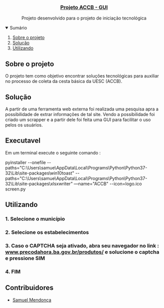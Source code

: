 <!-- PROJECT LOGO -->
<br />
<p align="center">
  <a href="https://github.com/Syphoon/ACCB_IT/tree/GUI">
    <!-- <img src="./img/logo_2.png" alt="Logo" width="100"> -->
	<h3 align="center">Projeto ACCB - GUI</h3>
  </a>
  <p align="center">
    Projeto desenvolvido para o projeto de iniciação tecnológica
    <br />
    <!-- <a href="https://adrielfabricio.github.io/coffee-chat/"><strong>Documentação do código do projeto</strong></a> -->
  </p>
</p>


<!-- TABLE OF CONTENTS -->
<details open="open">
  <summary>Sumário</summary>
  <ol>
    <li>
        <a href="#sobre-o-projeto">Sobre o projeto</a>
    </li>
	<li> <a href="#solução"> Solução </a> </li>
	<li> <a href="#utilizando"> Utilizando </a> </li>
  </ol>
</details>

## Sobre o projeto

O projeto tem como objetivo encontrar soluções tecnológicas para auxiliar no processo de coleta da cesta básica da UESC (ACCB).

## Solução

A partir de uma ferramenta web externa foi realizada uma pesquisa apra a possibilidade de extrar informações de tal site. Vendo a possibilidade foi criado um scrapper e a partir dele foi feita uma GUI para facilitar o uso pelos os usuários.


## Executavel

Em um terminal execute o seguinte comando :

pyinstaller --onefile --paths="C:\Users\samue\AppData\Local\Programs\Python\Python37-32\Lib\site-packages\win10toast" --paths="C:\Users\samue\AppData\Local\Programs\Python\Python37-32\Lib\site-packages\xlsxwriter"  —name="ACCB"  --icon=logo.ico  screen.py

## Utilizando

### 1. Selecione o município 
### 2. Selecione os estabelecimentos
### 3. Caso o CAPTCHA seja ativado, abra seu navegador no link : www.precodahora.ba.gov.br/produtos/ e solucione o captcha e pressione SIM
### 4. FIM

## Contribuidores

- [Samuel Mendonça](https://github.com/Syphoon)
